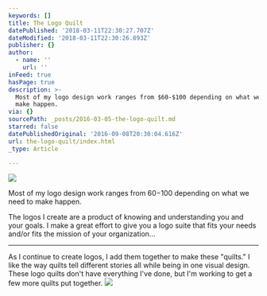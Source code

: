 ```yaml
---
keywords: []
title: The Logo Quilt
datePublished: '2018-03-11T22:30:27.707Z'
dateModified: '2018-03-11T22:30:26.893Z'
publisher: {}
author:
  - name: ''
    url: ''
inFeed: true
hasPage: true
description: >-
  Most of my logo design work ranges from $60-$100 depending on what we need to
  make happen.
via: {}
sourcePath: _posts/2016-03-05-the-logo-quilt.md
starred: false
datePublishedOriginal: '2016-09-08T20:30:04.616Z'
url: the-logo-quilt/index.html
_type: Article

---
```

![](https://s3-us-west-2.amazonaws.com/the-grid-img/p/857f3d2d6aa665039427fe589fb70e8733eecfc6.jpg)

Most of my logo design work ranges from $60-$100 depending on what we need to make happen.

The logos I create are a product of knowing and understanding you and your goals. I make a great effort to give you a logo suite that fits your needs and/or fits the mission of your organization...

---

As I continue to create logos, I add them together to make these "quilts." I like the way quilts tell different stories all while being in one visual design. These logo quilts don't have everything I've done, but I'm working to get a few more quilts put together.
![](https://s3-us-west-2.amazonaws.com/the-grid-img/p/2445730833484abbe2252d7755d1856e3c88a357.jpg)